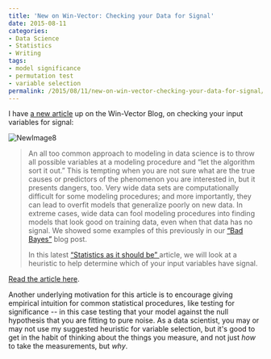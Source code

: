 ```yaml
---
title: 'New on Win-Vector: Checking your Data for Signal'
date: 2015-08-11
categories:
- Data Science
- Statistics
- Writing
tags:
- model significance
- permutation test
- variable selection
permalink: /2015/08/11/new-on-win-vector-checking-your-data-for-signal/
---
```

<p>I have <a href="http://www.win-vector.com/blog/2015/08/how-do-you-know-if-your-data-has-signal/">a new article</a> up on the Win-Vector Blog, on checking your input variables for signal:</p>

<p><img style="display:block;margin-left:auto;margin-right:auto;" src="{{ site.baseurl }}/assets/newimage8.png" alt="NewImage8" border="0" /></p>

<blockquote><p>An all too common approach to modeling in data science is to throw all possible variables at a modeling procedure and “let the algorithm sort it out.” This is tempting when you are not sure what are the true causes or predictors of the phenomenon you are interested in, but it presents dangers, too. Very wide data sets are computationally difficult for some modeling procedures; and more importantly, they can lead to overfit models that generalize poorly on new data. In extreme cases, wide data can fool modeling procedures into finding models that look good on training data, even when that data has no signal. We showed some examples of this previously in our <a href="http://www.win-vector.com/blog/2014/02/bad-bayes-an-example-of-why-you-need-hold-out-testing/">“Bad Bayes”</a> blog post.</p>
<p>In this latest <a href="http://www.win-vector.com/blog/tag/statistics-as-it-should-be/">“Statistics as it should be” </a>article, we will look at a heuristic to help determine which of your input variables have signal.</p></blockquote>

<p><a href="http://www.win-vector.com/blog/2015/08/how-do-you-know-if-your-data-has-signal/">Read the article here</a>.</p>

<p>Another underlying motivation for this article is to encourage giving empirical intuition for common statistical procedures, like testing for significance -- in this case testing that your model against the null hypothesis that you are fitting to pure noise. As a data scientist, you may or may not use my suggested heuristic for variable selection, but it's good to get in the habit of thinking about the things you measure, and not just <em>how</em> to take the measurements, but <em>why</em>.</p>
